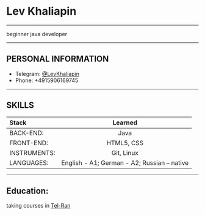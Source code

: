 # Lev Khaliapin
___
beginner java developer
___
## PERSONAL INFORMATION
* Telegram: [@LevKhaliapin](https://t.me/LevKhaliapin)
* Phone: +4915906169745
___
## SKILLS
Stack |	Learned
:-----|:----------:
BACK-END:	| Java
FRONT-END:	| HTML5, CSS
INSTRUMENTS:	| Git, Linux
LANGUAGES:	| English - A1; German - A2; Russian – native
___
## Education:
taking courses in  [Tel-Ran](https://www.tel-ran.de/programming)
